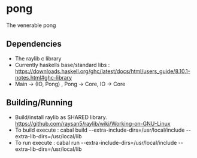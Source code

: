 # pong
The venerable pong

## Dependencies
* The raylib c library
* Currently haskells base/standard libs : https://downloads.haskell.org/ghc/latest/docs/html/users_guide/8.10.1-notes.html#ghc-library
* Main -> (IO, Pong) , Pong -> Core, IO -> Core

## Building/Running

* Build/install raylib as SHARED library. https://github.com/raysan5/raylib/wiki/Working-on-GNU-Linux
* To build execute : cabal build --extra-include-dirs=/usr/local/include --extra-lib-dirs=/usr/local/lib
* To run execute : cabal run --extra-include-dirs=/usr/local/include --extra-lib-dirs=/usr/local/lib
